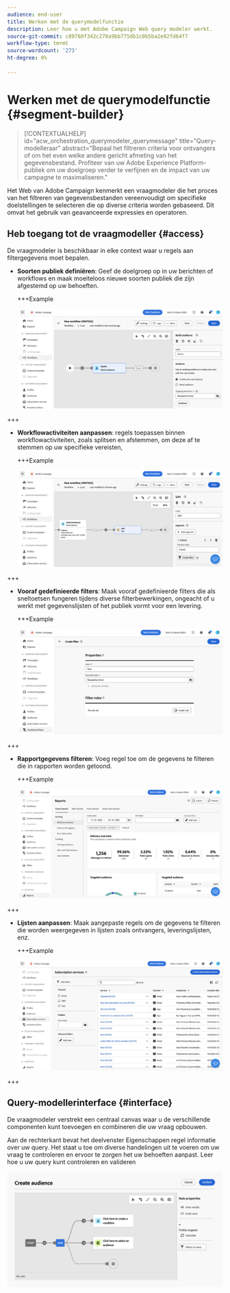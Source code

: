 ```yaml
---
audience: end-user
title: Werken met de querymodelfunctie
description: Leer hoe u met Adobe Campaign Web query modeler werkt.
source-git-commit: c89760f342c270a9bb775db1c0b5ba2e92fd64f7
workflow-type: tm+mt
source-wordcount: '273'
ht-degree: 0%

---
```


# Werken met de querymodelfunctie {#segment-builder}


>[!CONTEXTUALHELP]
>id="acw_orchestration_querymodeler_querymessage"
>title="Query-modelleraar"
>abstract="Bepaal het filtreren criteria voor ontvangers of om het even welke andere gericht afmeting van het gegevensbestand. Profiteer van uw Adobe Experience Platform-publiek om uw doelgroep verder te verfijnen en de impact van uw campagne te maximaliseren."

Het Web van Adobe Campaign kenmerkt een vraagmodeler die het proces van het filtreren van gegevensbestanden vereenvoudigt om specifieke doelstellingen te selecteren die op diverse criteria worden gebaseerd. Dit omvat het gebruik van geavanceerde expressies en operatoren.

## Heb toegang tot de vraagmodeller {#access}

De vraagmodeler is beschikbaar in elke context waar u regels aan filtergegevens moet bepalen.

* **Soorten publiek definiëren**: Geef de doelgroep op in uw berichten of workflows en maak moeiteloos nieuwe soorten publiek die zijn afgestemd op uw behoeften.

  +++Example

  ![](assets/access-audience.png)

+++

* **Workflowactiviteiten aanpassen**: regels toepassen binnen workflowactiviteiten, zoals splitsen en afstemmen, om deze af te stemmen op uw specifieke vereisten,

  +++Example

  ![](assets/access-workflow.png)

+++

<!--* **Dynamize content**: make your content dynamic by creating conditions that define which content should be displayed to different recipients, ensuring personalized and relevant messaging.

    +++Example

    ![](assets/access-audience.png)

    +++
-->

* **Vooraf gedefinieerde filters**: Maak vooraf gedefinieerde filters die als sneltoetsen fungeren tijdens diverse filterbewerkingen, ongeacht of u werkt met gegevenslijsten of het publiek vormt voor een levering.

  +++Example

  ![](assets/access-predefined-filter.png)

+++

* **Rapportgegevens filteren**: Voeg regel toe om de gegevens te filteren die in rapporten worden getoond.

  +++Example

  ![](assets/access-reports.png)

+++

* **Lijsten aanpassen**: Maak aangepaste regels om de gegevens te filteren die worden weergegeven in lijsten zoals ontvangers, leveringslijsten, enz.

  +++Example

  ![](assets/access-lists.png)

+++

## Query-modellerinterface {#interface}

De vraagmodeler verstrekt een centraal canvas waar u de verschillende componenten kunt toevoegen en combineren die uw vraag opbouwen.

Aan de rechterkant bevat het deelvenster Eigenschappen regel informatie over uw query. Het staat u toe om diverse handelingen uit te voeren om uw vraag te controleren en ervoor te zorgen het uw behoeften aanpast. Leer hoe u uw query kunt controleren en valideren

![](assets/query-interface.png)
